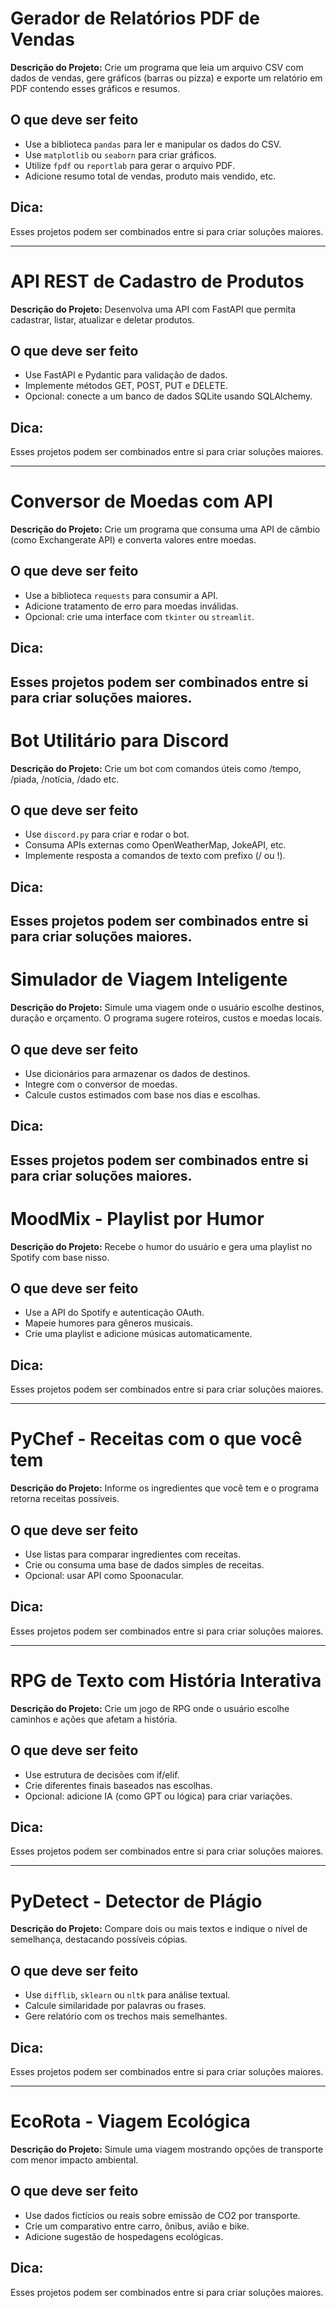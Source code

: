 # Gerador de Relatórios PDF de Vendas

**Descrição do Projeto:** Crie um programa que leia um arquivo CSV com dados de vendas, gere gráficos (barras ou pizza) e exporte um relatório em PDF contendo esses gráficos e resumos.

## O que deve ser feito
- Use a biblioteca `pandas` para ler e manipular os dados do CSV.
- Use `matplotlib` ou `seaborn` para criar gráficos.
- Utilize `fpdf` ou `reportlab` para gerar o arquivo PDF.
- Adicione resumo total de vendas, produto mais vendido, etc.

## Dica:
Esses projetos podem ser combinados entre si para criar soluções maiores.


--------------------------------------------------------------------------

# API REST de Cadastro de Produtos

**Descrição do Projeto:** Desenvolva uma API com FastAPI que permita cadastrar, listar, atualizar e deletar produtos.

## O que deve ser feito
- Use FastAPI e Pydantic para validação de dados.
- Implemente métodos GET, POST, PUT e DELETE.
- Opcional: conecte a um banco de dados SQLite usando SQLAlchemy.

## Dica:
Esses projetos podem ser combinados entre si para criar soluções maiores.



--------------------------------------------------------------------------

# Conversor de Moedas com API

**Descrição do Projeto:** Crie um programa que consuma uma API de câmbio (como Exchangerate API) e converta valores entre moedas.

## O que deve ser feito
- Use a biblioteca `requests` para consumir a API.
- Adicione tratamento de erro para moedas inválidas.
- Opcional: crie uma interface com `tkinter` ou `streamlit`.

## Dica:
Esses projetos podem ser combinados entre si para criar soluções maiores.
------------------------------------------------------------------------------------------------

# Bot Utilitário para Discord

**Descrição do Projeto:** Crie um bot com comandos úteis como /tempo, /piada, /notícia, /dado etc.

## O que deve ser feito
- Use `discord.py` para criar e rodar o bot.
- Consuma APIs externas como OpenWeatherMap, JokeAPI, etc.
- Implemente resposta a comandos de texto com prefixo (/ ou !).

## Dica:
Esses projetos podem ser combinados entre si para criar soluções maiores.
------------------------------------------------------------------------------------------


# Simulador de Viagem Inteligente

**Descrição do Projeto:** Simule uma viagem onde o usuário escolhe destinos, duração e orçamento. O programa sugere roteiros, custos e moedas locais.

## O que deve ser feito
- Use dicionários para armazenar os dados de destinos.
- Integre com o conversor de moedas.
- Calcule custos estimados com base nos dias e escolhas.

## Dica:
Esses projetos podem ser combinados entre si para criar soluções maiores.
---------------------------------------------------------------------------------------------

# MoodMix - Playlist por Humor

**Descrição do Projeto:** Recebe o humor do usuário e gera uma playlist no Spotify com base nisso.

## O que deve ser feito
- Use a API do Spotify e autenticação OAuth.
- Mapeie humores para gêneros musicais.
- Crie uma playlist e adicione músicas automaticamente.

## Dica:
Esses projetos podem ser combinados entre si para criar soluções maiores.

-----------------------------------------------------------------------------------------------

# PyChef - Receitas com o que você tem

**Descrição do Projeto:** Informe os ingredientes que você tem e o programa retorna receitas possíveis.

## O que deve ser feito
- Use listas para comparar ingredientes com receitas.
- Crie ou consuma uma base de dados simples de receitas.
- Opcional: usar API como Spoonacular.

## Dica:
Esses projetos podem ser combinados entre si para criar soluções maiores.

-------------------------------------------------------------------------------------------------

# RPG de Texto com História Interativa

**Descrição do Projeto:** Crie um jogo de RPG onde o usuário escolhe caminhos e ações que afetam a história.

## O que deve ser feito
- Use estrutura de decisões com if/elif.
- Crie diferentes finais baseados nas escolhas.
- Opcional: adicione IA (como GPT ou lógica) para criar variações.

## Dica:
Esses projetos podem ser combinados entre si para criar soluções maiores.


-------------------------------------------------------------------------------------------------

# PyDetect - Detector de Plágio

**Descrição do Projeto:** Compare dois ou mais textos e indique o nível de semelhança, destacando possíveis cópias.

## O que deve ser feito
- Use `difflib`, `sklearn` ou `nltk` para análise textual.
- Calcule similaridade por palavras ou frases.
- Gere relatório com os trechos mais semelhantes.

## Dica:
Esses projetos podem ser combinados entre si para criar soluções maiores.


-----------------------------------------------------------------------------------

# EcoRota - Viagem Ecológica

**Descrição do Projeto:** Simule uma viagem mostrando opções de 
transporte com menor impacto ambiental.

## O que deve ser feito
- Use dados fictícios ou reais sobre emissão de CO2 por transporte.
- Crie um comparativo entre carro, ônibus, avião e bike.
- Adicione sugestão de hospedagens ecológicas.

## Dica:
Esses projetos podem ser combinados entre si para criar soluções maiores.


